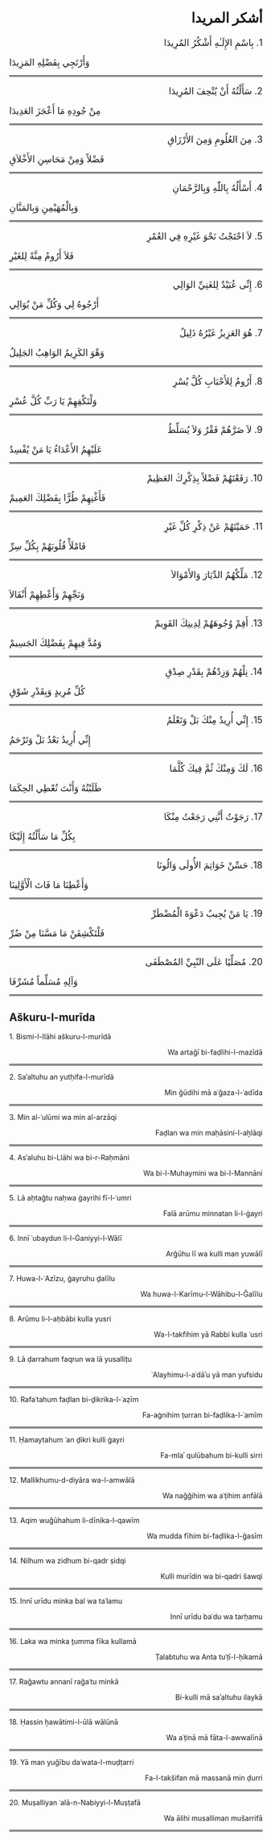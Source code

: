 <style>
p.bor {border-bottom: 3px double;
       padding-bottom: 15px;}
p.bort {border-top: 3px double;
       padding-top: 15px;
}
</style>
<div dir="rtl" style="font-size: large">

## أشكر المريدا
<p>
    1. بِاسْمِ الإِلَـٰهِ أَشْكُرُ المُرِيدَا
</p>
<p style="text-align: left" class="bor">
    وَأَرْتَجِي بِفَضْلِهِ المَزِيدَا
</p>
<p>
    2. سَأَلْتُهُ أَنْ يُتْحِفَ المُرِيدَا
</p>
<p style="text-align: left" class="bor">
    مِنْ جُودِهِ مَا أَعْجَزَ العَدِيدَا
</p>
<p>
    3. مِنَ العُلُومِ وَمِنَ الأَرْزَاقِ
</p>
<p style="text-align: left" class="bor">
    فَضْلاً وَمِنْ مَحَاسِنِ الأَخْلاَقِ
</p>
<p>
    4. أَسْأَلُهُ بِاللّٰهِ وَبِالرَّحْمَانِ
</p>
<p style="text-align: left" class="bor">
    وَبِالْمُهَيْمِنِ وَبِالمَنَّانِ
</p>
<p>
    5. لاَ احْتَجْتُ نَحْوَ غَيْرِهِ فِي العُمْرِ
</p>
<p style="text-align: left" class="bor">
    فَلاَ أَرُومُ مِنَّةً لِلغَيْرِ
</p>
<p>
    6. إِنِّى عُبَيْدٌ لِلغَنِيِّ الوَالِي
</p>
<p style="text-align: left" class="bor">
    أَرْجُوهُ لِي وَكُلِّ مَنْ يُوَالِي
</p>
<p>
    7. هُوَ العَزِيزُ غَيْرُهُ ذَلِيلُ
</p>
<p style="text-align: left" class="bor">
    وَهْوَ الكَرِيمُ الوَاهِبُ الجَلِيلُ
</p>
<p>
    8. أَرُومُ لِلأَحْبَابِ كُلَّ يُسْرِ
</p>
<p style="text-align: left" class="bor">
    وَلْتَكْفِهِمْ يَا رَبِّ كُلَّ عُسْرِ
</p>
<p>
    9. لاَ ضَرَّهُمْ فَقْرٌ وَلاَ يُسَلِّطُ
</p>
<p style="text-align: left" class="bor">
    عَلَيْهِمُ الأَعْدَاءُ يَا مَنْ يُفْسِدُ
</p>
<p>
    10. رَفَعْتَهُمْ فَضْلاً بِذِكْرِكَ العَظِيمْ
</p>
<p style="text-align: left" class="bor">
    فَأَغْنِهِمْ طُرًّا بِفَضْلِكَ العَمِيمْ
</p>
<p>
    11. حَمَيْتَهُمْ عَنْ ذِكْرِ كُلِّ غَيْرِ
</p>
<p style="text-align: left" class="bor">
    فَامْلَأْ قُلُوبَهُمْ بِكُلِّ سِرِّ
</p>
<p>
    12. مَلِّكْهُمُ الدِّيَارَ وَالأَمْوَالاَ
</p>
<p style="text-align: left" class="bor">
    وَنَجِّهِمْ وَأَعْطِهِمْ أَنْفَالاَ
</p>
<p>
    13. أَقِمْ وُجُوهَهُمْ لِدِينِكَ القَوِيمْ
</p>
<p style="text-align: left" class="bor">
    وَمُدَّ فِيهِمْ بِفَضْلِكَ الجَسِيمْ
</p>
<p>
    14. نِلْهُمْ وَزِدْهُمْ بِقَدْرِ صِدْقِ
</p>
<p style="text-align: left" class="bor">
    كُلِّ مُرِيدٍ وَبِقَدْرِ شَوْقِ
</p>
<p>
    15. إِنِّي أُرِيدُ مِنْكَ بَلْ وَتَعْلَمُ
</p>
<p style="text-align: left" class="bor">
    إِنِّي أُرِيدُ بَعْدُ بَلْ وَتَرْحَمُ
</p>
<p>
    16. لَكَ وَمِنْكَ ثُمَّ فِيكَ كُلَّمَا
</p>
<p style="text-align: left" class="bor">
    طَلَبْتُهُ وَأَنْتَ تُعْطِي الحِكَمَا
</p>
<p>
    17. رَجَوْتُ أَنَّنِي رَجَعْتُ مِنْكَا
</p>
<p style="text-align: left" class="bor">
    بِكُلِّ مَا سَأَلْتُهُ إِلَيْكَا
</p>
<p>
    18. حَسِّنْ خَوَاتِمَ الأُولَی وَالُونَا
</p>
<p style="text-align: left" class="bor">
    وَأَعْطِنَا مَا فَاتَ الْأَوَّلِينَا
</p>
<p>
    19. يَا مَنْ يُجِيبُ دَعْوَةَ الْمُضْطَرِّ
</p>
<p style="text-align: left" class="bor">
    فَلْتَكْشِفَنْ مَا مَسَّنَا مِنْ ضُرِّ
</p>
<p>
    20. مُصَلِّيًا عَلَى النّبِيِّ المُصْطَفَى
</p>
<p style="text-align: left" class="bor">
    وَآلِهِ مُسَلِّماً مُشَرِّفَا
</p>
</div>

## Aškuru-l-murīda
<p>
    1. Bismi-l-Ilāhi aškuru-l-murīdā
</p>
<p style="text-align: right" class="bor">
    Wa artaǧī bi-faḍlihi-l-mazīdā
</p>
<p>
    2. Saʾaltuhu an yutḥifa-l-murīdā
</p>
<p style="text-align: right" class="bor">
    Min ǧūdihi mā aʿǧaza-l-ʿadīda
</p>
<p>
    3. Min al-ʿulūmi wa min al-arzāqi
</p>
<p style="text-align: right" class="bor">
    Faḍlan wa min maḥāsini-l-aẖlāqi
</p>
<p>
    4. Asʾaluhu bi-Llāhi wa bi-r-Raḥmāni
</p>
<p style="text-align: right" class="bor">
    Wa bi-l-Muhaymini wa bi-l-Mannāni
</p>
<p>
    5. Lā aḥtaǧtu naḥwa ġayrihi fī-l-ʿumri
</p>
<p style="text-align: right" class="bor">
    Falā arūmu minnatan li-l-ġayri
</p>
<p>
    6. Innī ʿubaydun li-l-Ġaniyyi-l-Wālī
</p>
<p style="text-align: right" class="bor">
    Arǧūhu lī wa kulli man yuwālī
</p>
<p>
    7. Huwa-l-ʿAzīzu, ġayruhu ḏalīlu
</p>
<p style="text-align: right" class="bor">
    Wa huwa-l-Karīmu-l-Wāhibu-l-Ǧalīlu
</p>
<p>
    8. Arūmu li-l-aḥbābi kulla yusri
</p>
<p style="text-align: right" class="bor">
    Wa-l-takfihim yā Rabbi kulla ʿusri
</p>
<p>
    9. Lā ḍarrahum faqrun wa lā yusalliṭu
</p>
<p style="text-align: right" class="bor">
    ʿAlayhimu-l-aʿdāʾu yā man yufsidu
</p>
<p>
    10. Rafaʿtahum faḍlan bi-ḏikrika-l-ʿaẓīm
</p>
<p style="text-align: right" class="bor">
    Fa-aġnihim ṭurran bi-faḍlika-l-ʿamīm
</p>
<p>
    11. Ḥamaytahum ʿan ḏikri kulli ġayri
</p>
<p style="text-align: right" class="bor">
    Fa-mlaʾ qulūbahum bi-kulli sirri
</p>
<p>
    12. Mallikhumu-d-diyāra wa-l-amwālā
</p>
<p style="text-align: right" class="bor">
    Wa naǧǧihim wa aʿṭihim anfālā
</p>
<p>
    13. Aqim wuǧūhahum li-dīnika-l-qawīm
</p>
<p style="text-align: right" class="bor">
    Wa mudda fīhim bi-faḍlika-l-ǧasīm
</p>
<p>
    14. Nilhum wa zidhum bi-qadr ṣidqi
</p>
<p style="text-align: right" class="bor">
    Kulli murīdin wa bi-qadri šawqi
</p>
<p>
    15. Innī urīdu minka bal wa taʿlamu
</p>
<p style="text-align: right" class="bor">
    Innī urīdu baʿdu wa tarḥamu
</p>
<p>
    16. Laka wa minka ṯumma fīka kullamā
</p>
<p style="text-align: right" class="bor">
    Ṭalabtuhu wa Anta tuʿṭī-l-ḥikamā
</p>
<p>
    17. Raǧawtu annanī raǧaʿtu minkā
</p>
<p style="text-align: right" class="bor">
    Bi-kulli mā saʾaltuhu ilaykā
</p>
<p>
    18. Ḥassin ẖawātimi-l-ūlā wālūnā
</p>
<p style="text-align: right" class="bor">
    Wa aʿṭinā mā fāta-l-awwalīnā
</p>
<p>
    19. Yā man yuǧību daʿwata-l-muḍṭarri
</p>
<p style="text-align: right" class="bor">
    Fa-l-takšifan mā massanā min ḍurri
</p>
<p>
    20. Muṣalliyan ʿalā-n-Nabiyyi-l-Muṣṭafā
</p>
<p style="text-align: right" class="bor">
    Wa ālihi musalliman mušarrifā
</p>